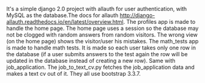 It's a simple django 2.0 project with allauth for user authentication, with MySQL as the database.The docs for allauth http://django-allauth.readthedocs.io/en/latest/overview.html.
The profiles app is made to handle the home page. The home page uses a session so the database may not be clogged with random answers from random visitors.
The wrong view (on the home page) shows the visitor/user his mistakes. 
The math_tests app is made to handle math tests. It is made so each user takes only one row in the database (if a user submits answers to the test again the row will be updated in the database instead of creating a new row).
Same with job_application. The job_to_text_cv.py fetches the job_application data and makes a text cv out of it.
They all use bootstrap 3.3.7. 
